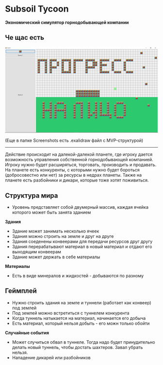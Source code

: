 # Subsoil Tycoon

**Экономический симулятор горнодобывающей компании**

## Че щас есть
![](/Screenshots/11.05.png?raw=true)

(Еще в папке Screenshots есть .exalidraw файл с MVP-структурой)

---

Действие происходит на далекой-далекой планете, где игроку дается возможность управления собственной горнодобывающей компанией.
Игроку нужно будет расширяться, торговать, производить и продавать. На планете есть конкуренты, с которыми нужно будет бороться (добросовестно или нет)
за ресурсы в недрах планеты. Также на планете есть разбойники и дикари, которые тоже хотят поживиться.

## Структура мира
- Уровень представляет собой двумерный массив, каждая ячейка которого может быть занята зданием

**Здания**
- Здание может занимать несколько ячеек
- Здания можно строить на земле и друг на друге
- Здания соеденены конвеерами для передачи ресурсов друг другу
- Здания перерабатывают материал в новый материал и отдают его выходящим конвеерам
- Здание может держать в себе материалы

**Материалы**
- Есть в виде минералов и жидкостей - добываются по разному

## Геймплей
- Нужно строить здания на земле и туннели (работает как конвеер) под землей
- Под землей можно встретиться с туннелем конкурента
- Когда туннель натыкается на материал, начинается его добыча
- Есть материал, который нельзя добыть - его можн только обойти

**Случайные события**
- Может случиться обвал в туннеле. Тогда надо будет принудительно делать новый туннель, чтобы достать шахтеров. Завал убрать нельзя.
- Нападение дикарей или разбойников
